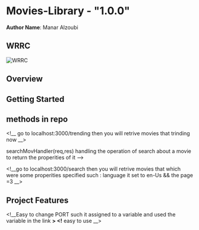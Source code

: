 # Movies-Library - "1.0.0"

**Author Name**: Manar Alzoubi

## WRRC
![WRRC](![IMG_20220130_194959_830](https://user-images.githubusercontent.com/97833415/151711373-c5ab15c5-5894-42ce-a29e-b7bf057a5c1f.jpg)
)

## Overview

## Getting Started
<!-- 1- git clone of the repo-->
<!-- 2- run command ( npm init -y )-->
<!-- 3- npm i express cors -->
<!-- 4- 'use strict' -->
<!-- 5- create JS file and a new branch -->
<!-- 6- use the packages  -->
<!-- 7- creating a server-->
<!-- 8- run the server  by listen function-->

<!-- in order to complete work with server :  -->

<!-- create functions by gethandle and ' / '-->
<!-- create a constructor to read data files -->
<!-- run the server by command (npm start )  and stop it using (^C )-->
<!-- create a constructor-->


<!--use An APIKEY for data and used to retrive data about movies  -->
<!-- handle homepage is created to represent homepage as seeing properities of movies -->
<!-- handle search  is created to represent homepage as seeing properities of movies but with specific number of results uses some quires -->




## methods in repo 
<!-- trendsHandler(req,res)> to handel the trending movies and return some properities of the movie-->
<!__ go to localhost:3000/trending then you will retrive movies that trinding now __>

<!--> searchMovHandler(req,res)  handling the operation of search about a movie to return the properities of it -->
<!__go to localhost:3000/search then you will retrive movies that which were some properities specified such : language it set to en-Us && the page =3 __>
## Project Features
<!-- What are the features included in you app -->
 <!__Easy to change PORT such it assigned to a variable and used the variable in the link __>
 <!__ easy to use __>
 
